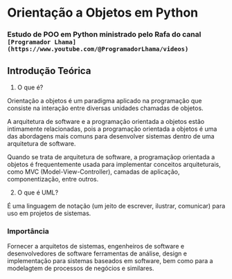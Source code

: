 # Orientação a Objetos em Python
### Estudo de POO em Python ministrado pelo Rafa do canal `[Programador Lhama](https://www.youtube.com/@ProgramadorLhama/videos)`

## Introdução Teórica

1. O que é? 

Orientação a objetos é um paradigma aplicado 
na programação que
consiste na interação entre 
diversas unidades chamadas de objetos.

A arquitetura de software e a programação orientada a objetos 
estão intimamente relacionadas, pois a programação orientada a 
objetos é uma das abordagens mais comuns para
desenvolver sistemas dentro de uma arquitetura de software.

Quando se trata de arquitetura de software, a programaçãop orientada a objetos
é frequentemente usada para implementar conceitos arquiteturais, como MVC (Model-View-Controller),
camadas de aplicação, componentização, entre outros.


2. O que é UML?

É uma linguagem de notação (um jeito de escrever, ilustrar, comunicar) para
uso em projetos de sistemas.

### Importância
Fornecer a arquitetos de sistemas, engenheiros de software e desenvolvedores de software 
ferramentas de análise, design e implementação para sistemas baseados em software,
bem como para a modelagtem de processos de negócios e similares.